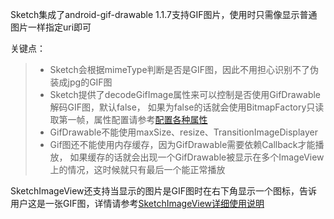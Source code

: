 Sketch集成了android-gif-drawable 1.1.7支持GIF图片，使用时只需像显示普通图片一样指定uri即可

关键点：
>* Sketch会根据mimeType判断是否是GIF图，因此不用担心识别不了伪装成jpg的GIF图
>* Sketch提供了decodeGifImage属性来可以控制是否使用GifDrawable解码GIF图，默认false，
如果为false的话就会使用BitmapFactory只读取第一帧，属性配置请参考[配置各种属性](options.md)
>* GifDrawable不能使用maxSize、resize、TransitionImageDisplayer
>* Gif图还不能使用内存缓存，因为GifDrawable需要依赖Callback才能播放，
如果缓存的话就会出现一个GifDrawable被显示在多个ImageView上的情况，这时候就只有最后一个能正常播放

SketchImageView还支持当显示的图片是GIF图时在右下角显示一个图标，告诉用户这是一张GIF图，详情请参考[SketchImageView详细使用说明](sketch_image_view.md)